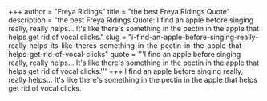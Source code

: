 +++
author = "Freya Ridings"
title = "the best Freya Ridings Quote"
description = "the best Freya Ridings Quote: I find an apple before singing really, really helps... It's like there's something in the pectin in the apple that helps get rid of vocal clicks."
slug = "i-find-an-apple-before-singing-really-really-helps-its-like-theres-something-in-the-pectin-in-the-apple-that-helps-get-rid-of-vocal-clicks"
quote = '''I find an apple before singing really, really helps... It's like there's something in the pectin in the apple that helps get rid of vocal clicks.'''
+++
I find an apple before singing really, really helps... It's like there's something in the pectin in the apple that helps get rid of vocal clicks.
